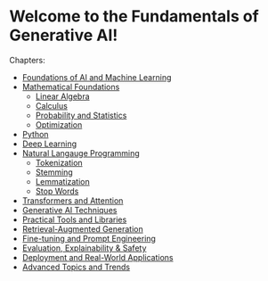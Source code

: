 # Welcome to the Fundamentals of Generative AI!

Chapters:

-   [Foundations of AI and Machine Learning](chapters/Foundation)
-   [Mathematical Foundations](chapters/Mathematical-Foundations)
    -   [Linear
        Algebra](chapters/Mathematical-Foundations/Linear-Algebra)
    -   [Calculus](chapters/Mathematical-Foundations/Calculus)
    -   [Probability and
        Statistics](chapters/Mathematical-Foundations/Probability-Statistics)
    -   [Optimization](chapters/Mathematical-Foundations/Optimization)
-   [Python](chapters/Python)
-   [Deep Learning](chapters/DL)
-   [Natural Langauge Programming](chapters/NLP)
    -   [Tokenization](chapters/NLP/Tokenization)
    -   [Stemming](chapters/NLP/Stemming)
    -   [Lemmatization](chapters/NLP/Lemmatization)
    -   [Stop Words](chapters/NLP/Stop-words)
-   [Transformers and Attention](chapters/Transformers-Attention)
-   [Generative AI Techniques](chapters/GenAI-Techniques)
-   [Practical Tools and Libraries](chapters/Practical-Tools)
-   [Retrieval-Augmented Generation](chapters/RAG)
-   [Fine-tuning and Prompt Engineering](chapters/Fine-tuning)
-   [Evaluation, Explainability & Safety](chapters/Evaluation)
-   [Deployment and Real-World Applications](chapters/Deployment)
-   [Advanced Topics and Trends](chapters/Advanced-Topics)
